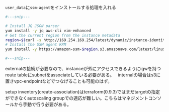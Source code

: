 
`user_data`に`ssm-agent`をインストールする処理を入れる

```bash
#---snip---

# Install JQ JSON parser
yum install -y jq aws-cli vim-enhanced
# Get the current region from the instance metadata
region=$(curl -s http://169.254.169.254/latest/dynamic/instance-identity/document | jq -r .region)
# Install the SSM agent RPM
yum install -y https://amazon-ssm-$region.s3.amazonaws.com/latest/linux_amd64/amazon-ssm-agent.rpm

#---snip---
```

externalの接続が必要なので、instanceが外にアクセスできるようにigwを持つroute tableにsubnetをassociateしている必要がある。  
internalの場合はs3に置きvpc-endpointなどでつなげることも可能のはず。

setup inventory(create-association)はterraform(0.9.3)ではまだtargetの指定ができなくautoscaling groupでの適応が難しい。こちらはマネジメントコンソールから手動で行う必要がある。
